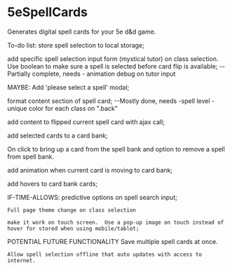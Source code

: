 # 5eSpellCards
Generates digital spell cards for your 5e d&amp;d game.

To-do list:
  store spell selection to local storage;

  add specific spell selection input form (mystical tutor) on class selection.  Use boolean to make sure a spell is selected before card flip is available;
    -- Partially complete, needs
        - animation debug on tutor input


  MAYBE: Add 'please select a spell' modal;

  format content section of spell card;
    --Mostly done, needs
      -spell level
      -unique color for each class on ".back"

  add content to flipped current spell card with ajax call;

  add selected cards to a card bank;

  On click to bring up a card from the spell bank and option to remove a spell from spell bank.  

  add animation when current card is moving to card bank;

  add hovers to card bank cards;

  IF-TIME-ALLOWS:
    predictive options on spell search input;

    Full page theme change on class selection

    make it work on touch screen.  Use a pop-up image on touch instead of hover for stored when using mobile/tablet;

  POTENTIAL FUTURE FUNCTIONALITY
    Save multiple spell cards at once.

    Allow spell selection offline that auto updates with access to internet.

